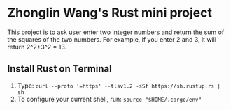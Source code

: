 # Zhonglin Wang's Rust mini project

This project is to ask user enter two integer numbers and return the sum of the squares of the two numbers. For example, if you enter 2 and 3, it will return 2^2+3^2 = 13.

## Install Rust on Terminal
1. Type: `curl --proto '=https' --tlsv1.2 -sSf https://sh.rustup.rs | sh`
2. To configure your current shell, run: `source "$HOME/.cargo/env"`

